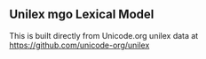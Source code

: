 Unilex mgo Lexical Model
----------------------

This is built directly from Unicode.org unilex data at
https://github.com/unicode-org/unilex
